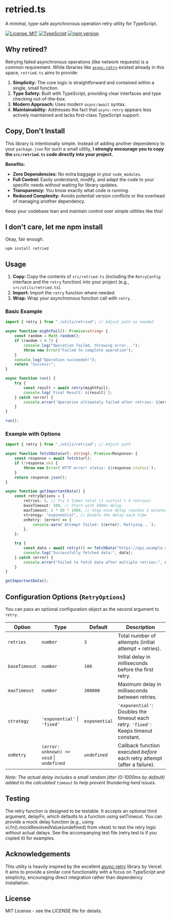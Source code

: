 # retried.ts

A minimal, type-safe asynchronous operation retry utility for TypeScript.

[![License: MIT](https://img.shields.io/badge/License-MIT-yellow.svg)](https://opensource.org/licenses/MIT)
[![TypeScript](https://img.shields.io/badge/TypeScript-blue?logo=typescript&logoColor=white)](https://www.typescriptlang.org/)
[![npm version](https://img.shields.io/npm/v/retried.svg)](https://www.npmjs.com/package/retried)

## Why retired?

Retrying failed asynchronous operations (like network requests) is a common requirement. While libraries like
[`async-retry`](https://github.com/vercel/async-retry) existed already in this space, `retried.ts` aims to provide:

1.  **Simplicity:** The core logic is straightforward and contained within a single, small function.
2.  **Type Safety:** Built with TypeScript, providing clear interfaces and type checking out-of-the-box.
3.  **Modern Approach:** Uses modern `async/await` syntax.
4.  **Maintainability:** Addresses the fact that `async-retry` appears less actively maintained and lacks first-class
    TypeScript support.

## Copy, Don't Install

This library is intentionally simple. Instead of adding another dependency to your `package.json` for such a small
utility, **I strongly encourage you to copy the `src/retried.ts` code directly into your project.**

**Benefits:**

- **Zero Dependencies:** No extra baggage in your `node_modules`.
- **Full Control:** Easily understand, modify, and adapt the code to your specific needs without waiting for library
  updates.
- **Transparency:** You know exactly what code is running.
- **Reduced Complexity:** Avoids potential version conflicts or the overhead of managing another dependency.

Keep your codebase lean and maintain control over simple utilities like this!

## I don't care, let me npm install

Okay, fair enough.

```
npm install retried
```

## Usage

1.  **Copy:** Copy the contents of `src/retried.ts` (including the `RetryConfig` interface and the `retry` function) into your
    project (e.g., `src/utils/retried.ts`).
2.  **Import:** Import the `retry` function where needed.
3.  **Wrap:** Wrap your asynchronous function call with `retry`.

### Basic Example

```typescript
import { retry } from "./utils/retried"; // Adjust path as needed

async function mightFail(): Promise<string> {
    const random = Math.random();
    if (random < 0.7) {
        console.log("Operation failed, throwing error...");
        throw new Error("Failed to complete operation");
    }
    console.log("Operation succeeded!");
    return "Success!";
}

async function run() {
    try {
        const result = await retry(mightFail);
        console.log(`Final Result: ${result}`);
    } catch (error) {
        console.error(`Operation ultimately failed after retries: ${error}`);
    }
}

run();
```

### Example with Options

```typescript
import { retry } from "./utils/retried"; // Adjust path

async function fetchData(url: string): Promise<Response> {
    const response = await fetch(url);
    if (!response.ok) {
        throw new Error(`HTTP error! status: ${response.status}`);
    }
    return response.json();
}

async function getImportantData() {
    const retryOptions = {
        retries: 5, // Try 5 times total (1 initial + 4 retries)
        baseTimeout: 500, // Start with 500ms delay
        maxTimeout: 2 * 60 * 1000, // Stop once delay reaches 2 minutes
        strategy: "exponential", // Double the delay each time
        onRetry: (error) => {
            console.warn(`Attempt failed: ${error}. Retrying...`);
        },
    };

    try {
        const data = await retry(() => fetchData("https://api.example.com/data"), retryOptions);
        console.log("Successfully fetched data:", data);
    } catch (error) {
        console.error("Failed to fetch data after multiple retries:", error);
    }
}

getImportantData();
```

## Configuration Options (`RetryOptions`)

You can pass an optional configuration object as the second argument to `retry`.

| Option       | Type                                    | Default   | Description                                                                                      |
|--------------|-----------------------------------------|-----------|--------------------------------------------------------------------------------------------------|
| `retries`    | `number`                                | `3`       | Total number of attempts (initial attempt + retries).                                            |
| `baseTimeout`| `number`                                | `100`     | Initial delay in milliseconds before the first retry.                                           |
| `maxTimeout` | `number`                                | `300000`  | Maximum delay in milliseconds between retries.                                                   |
| `strategy`   | `'exponential'` \| `'fixed'`           | `exponential` | `'exponential'`: Doubles the timeout each retry. `'fixed'`: Keeps timeout constant.            |
| `onRetry`    | `(error: unknown) => void` \| `undefined` | `undefined` | Callback function executed _before_ each retry attempt (after a failure).                        |

_Note: The actual delay includes a small random jitter (0-1000ms by default) added to the calculated `timeout` to help prevent thundering herd issues._

## Testing

The retry function is designed to be testable. It accepts an optional third argument, delayFn, which defaults to a
function using setTimeout. You can provide a mock delay function (e.g., using vi.fn().mockResolvedValue(undefined) from
vitest) to test the retry logic without actual delays. See the accompanying test file (retry.test.ts if you copied it)
for examples.

## Acknowledgements

This utility is heavily inspired by the excellent [async-retry](https://github.com/vercel/async-retry) library by
Vercel. It aims to provide a similar core functionality with a focus on TypeScript and simplicity, encouraging direct
integration rather than dependency installation.

## License

MIT License - see the LICENSE file for details.
